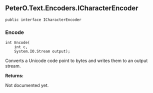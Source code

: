 ## PeterO.Text.Encoders.ICharacterEncoder

    public interface ICharacterEncoder

### Encode

    int Encode(
        int c,
        System.IO.Stream output);

Converts a Unicode code point to bytes and writes them to an output stream.

<b>Returns:</b>

Not documented yet.
